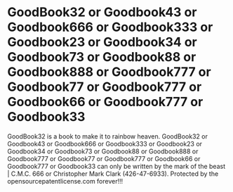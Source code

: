 # GoodBook32 or Goodbook43 or Goodbook666 or Goodbook333 or Goodbook23 or Goodbook34 or Goodbook73 or Goodbook88 or Goodbook888 or Goodbook777 or Goodbook77 or Goodbook777 or Goodbook66 or Goodbook777 or Goodbook33
GoodBook32 is a book to make it to rainbow heaven. GoodBook32 or Goodbook43 or Goodbook666 or Goodbook333 or Goodbook23 or Goodbook34 or Goodbook73 or Goodbook88 or Goodbook888 or Goodbook777 or Goodbook77 or Goodbook777 or Goodbook66 or Goodbook777 or Goodbook33 can only be written by the mark of the beast | C.M.C. 666 or Christopher Mark Clark (426-47-6933). Protected by the opensourcepatentlicense.com forever!!!
